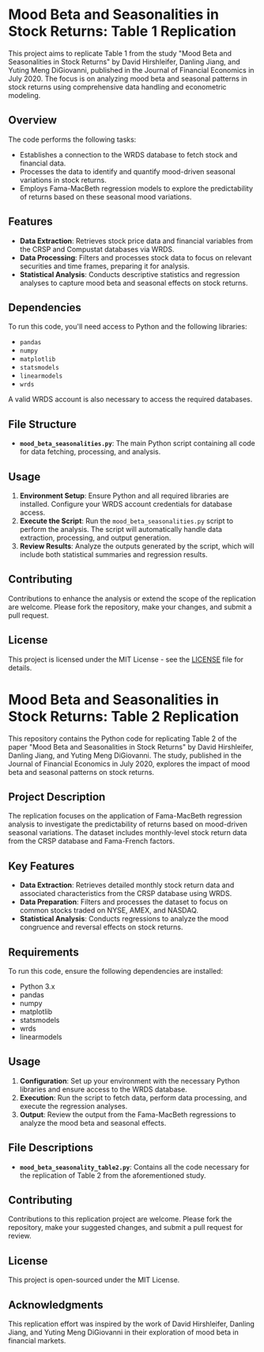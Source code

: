 # Mood Beta and Seasonalities in Stock Returns: Table 1 Replication

This project aims to replicate Table 1 from the study "Mood Beta and Seasonalities in Stock Returns" by David Hirshleifer, Danling Jiang, and Yuting Meng DiGiovanni, published in the Journal of Financial Economics in July 2020. The focus is on analyzing mood beta and seasonal patterns in stock returns using comprehensive data handling and econometric modeling.

## Overview

The code performs the following tasks:
- Establishes a connection to the WRDS database to fetch stock and financial data.
- Processes the data to identify and quantify mood-driven seasonal variations in stock returns.
- Employs Fama-MacBeth regression models to explore the predictability of returns based on these seasonal mood variations.

## Features

- **Data Extraction**: Retrieves stock price data and financial variables from the CRSP and Compustat databases via WRDS.
- **Data Processing**: Filters and processes stock data to focus on relevant securities and time frames, preparing it for analysis.
- **Statistical Analysis**: Conducts descriptive statistics and regression analyses to capture mood beta and seasonal effects on stock returns.

## Dependencies

To run this code, you'll need access to Python and the following libraries:
- `pandas`
- `numpy`
- `matplotlib`
- `statsmodels`
- `linearmodels`
- `wrds`

A valid WRDS account is also necessary to access the required databases.

## File Structure

- **`mood_beta_seasonalities.py`**: The main Python script containing all code for data fetching, processing, and analysis.

## Usage

1. **Environment Setup**: Ensure Python and all required libraries are installed. Configure your WRDS account credentials for database access.
2. **Execute the Script**: Run the `mood_beta_seasonalities.py` script to perform the analysis. The script will automatically handle data extraction, processing, and output generation.
3. **Review Results**: Analyze the outputs generated by the script, which will include both statistical summaries and regression results.

## Contributing

Contributions to enhance the analysis or extend the scope of the replication are welcome. Please fork the repository, make your changes, and submit a pull request.

## License

This project is licensed under the MIT License - see the [LICENSE](LICENSE) file for details.


# Mood Beta and Seasonalities in Stock Returns: Table 2 Replication

This repository contains the Python code for replicating Table 2 of the paper "Mood Beta and Seasonalities in Stock Returns" by David Hirshleifer, Danling Jiang, and Yuting Meng DiGiovanni. The study, published in the Journal of Financial Economics in July 2020, explores the impact of mood beta and seasonal patterns on stock returns.

## Project Description

The replication focuses on the application of Fama-MacBeth regression analysis to investigate the predictability of returns based on mood-driven seasonal variations. The dataset includes monthly-level stock return data from the CRSP database and Fama-French factors.

## Key Features

- **Data Extraction**: Retrieves detailed monthly stock return data and associated characteristics from the CRSP database using WRDS.
- **Data Preparation**: Filters and processes the dataset to focus on common stocks traded on NYSE, AMEX, and NASDAQ.
- **Statistical Analysis**: Conducts regressions to analyze the mood congruence and reversal effects on stock returns.

## Requirements

To run this code, ensure the following dependencies are installed:
- Python 3.x
- pandas
- numpy
- matplotlib
- statsmodels
- wrds
- linearmodels

## Usage

1. **Configuration**: Set up your environment with the necessary Python libraries and ensure access to the WRDS database.
2. **Execution**: Run the script to fetch data, perform data processing, and execute the regression analyses.
3. **Output**: Review the output from the Fama-MacBeth regressions to analyze the mood beta and seasonal effects.

## File Descriptions

- **`mood_beta_seasonality_table2.py`**: Contains all the code necessary for the replication of Table 2 from the aforementioned study.

## Contributing

Contributions to this replication project are welcome. Please fork the repository, make your suggested changes, and submit a pull request for review.

## License

This project is open-sourced under the MIT License.

## Acknowledgments

This replication effort was inspired by the work of David Hirshleifer, Danling Jiang, and Yuting Meng DiGiovanni in their exploration of mood beta in financial markets.


